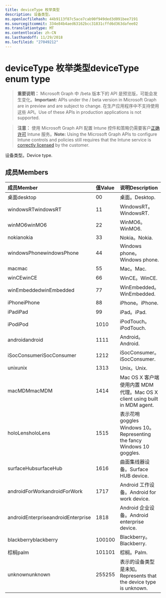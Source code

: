 ```yaml
---
title: deviceType 枚举类型
description: 设备类型。
ms.openlocfilehash: 44b9113f87c5ace7cab90f949ded3d091bee7191
ms.sourcegitcommit: 334e84b4aed63162bcc31831cffd6d363dafee02
ms.translationtype: MT
ms.contentlocale: zh-CN
ms.lasthandoff: 11/29/2018
ms.locfileid: "27049212"
---
```

# <a name="devicetype-enum-type"></a><span data-ttu-id="d3d05-103">deviceType 枚举类型</span><span class="sxs-lookup"><span data-stu-id="d3d05-103">deviceType enum type</span></span>

> <span data-ttu-id="d3d05-104">**重要说明：** Microsoft Graph 中 /beta 版本下的 API 是预览版，可能会发生变化。</span><span class="sxs-lookup"><span data-stu-id="d3d05-104">**Important:** APIs under the / beta version in Microsoft Graph are in preview and are subject to change.</span></span> <span data-ttu-id="d3d05-105">在生产应用程序中不支持使用这些 API。</span><span class="sxs-lookup"><span data-stu-id="d3d05-105">Use of these APIs in production applications is not supported.</span></span>

> <span data-ttu-id="d3d05-106">**注意：** 使用 Microsoft Graph API 配置 Intune 控件和策略仍需要客户[正确许可](https://go.microsoft.com/fwlink/?linkid=839381) Intune 服务。</span><span class="sxs-lookup"><span data-stu-id="d3d05-106">**Note:** Using the Microsoft Graph APIs to configure Intune controls and policies still requires that the Intune service is [correctly licensed](https://go.microsoft.com/fwlink/?linkid=839381) by the customer.</span></span>

<span data-ttu-id="d3d05-107">设备类型。</span><span class="sxs-lookup"><span data-stu-id="d3d05-107">Device type.</span></span>
## <a name="members"></a><span data-ttu-id="d3d05-108">成员</span><span class="sxs-lookup"><span data-stu-id="d3d05-108">Members</span></span>
|<span data-ttu-id="d3d05-109">成员</span><span class="sxs-lookup"><span data-stu-id="d3d05-109">Member</span></span>|<span data-ttu-id="d3d05-110">值</span><span class="sxs-lookup"><span data-stu-id="d3d05-110">Value</span></span>|<span data-ttu-id="d3d05-111">说明</span><span class="sxs-lookup"><span data-stu-id="d3d05-111">Description</span></span>|
|:---|:---|:---|
|<span data-ttu-id="d3d05-112">桌面</span><span class="sxs-lookup"><span data-stu-id="d3d05-112">desktop</span></span>|<span data-ttu-id="d3d05-113">0</span><span class="sxs-lookup"><span data-stu-id="d3d05-113">0</span></span>|<span data-ttu-id="d3d05-114">桌面。</span><span class="sxs-lookup"><span data-stu-id="d3d05-114">Desktop.</span></span>|
|<span data-ttu-id="d3d05-115">windowsRT</span><span class="sxs-lookup"><span data-stu-id="d3d05-115">windowsRT</span></span>|<span data-ttu-id="d3d05-116">1</span><span class="sxs-lookup"><span data-stu-id="d3d05-116">1</span></span>|<span data-ttu-id="d3d05-117">WindowsRT。</span><span class="sxs-lookup"><span data-stu-id="d3d05-117">WindowsRT.</span></span>|
|<span data-ttu-id="d3d05-118">winMO6</span><span class="sxs-lookup"><span data-stu-id="d3d05-118">winMO6</span></span>|<span data-ttu-id="d3d05-119">2</span><span class="sxs-lookup"><span data-stu-id="d3d05-119">2</span></span>|<span data-ttu-id="d3d05-120">WinMO6。</span><span class="sxs-lookup"><span data-stu-id="d3d05-120">WinMO6.</span></span>|
|<span data-ttu-id="d3d05-121">nokia</span><span class="sxs-lookup"><span data-stu-id="d3d05-121">nokia</span></span>|<span data-ttu-id="d3d05-122">3</span><span class="sxs-lookup"><span data-stu-id="d3d05-122">3</span></span>|<span data-ttu-id="d3d05-123">Nokia。</span><span class="sxs-lookup"><span data-stu-id="d3d05-123">Nokia.</span></span>|
|<span data-ttu-id="d3d05-124">windowsPhone</span><span class="sxs-lookup"><span data-stu-id="d3d05-124">windowsPhone</span></span>|<span data-ttu-id="d3d05-125">4</span><span class="sxs-lookup"><span data-stu-id="d3d05-125">4</span></span>|<span data-ttu-id="d3d05-126">Windows phone。</span><span class="sxs-lookup"><span data-stu-id="d3d05-126">Windows phone.</span></span>|
|<span data-ttu-id="d3d05-127">mac</span><span class="sxs-lookup"><span data-stu-id="d3d05-127">mac</span></span>|<span data-ttu-id="d3d05-128">5</span><span class="sxs-lookup"><span data-stu-id="d3d05-128">5</span></span>|<span data-ttu-id="d3d05-129">Mac。</span><span class="sxs-lookup"><span data-stu-id="d3d05-129">Mac.</span></span>|
|<span data-ttu-id="d3d05-130">winCE</span><span class="sxs-lookup"><span data-stu-id="d3d05-130">winCE</span></span>|<span data-ttu-id="d3d05-131">6</span><span class="sxs-lookup"><span data-stu-id="d3d05-131">6</span></span>|<span data-ttu-id="d3d05-132">WinCE。</span><span class="sxs-lookup"><span data-stu-id="d3d05-132">WinCE.</span></span>|
|<span data-ttu-id="d3d05-133">winEmbedded</span><span class="sxs-lookup"><span data-stu-id="d3d05-133">winEmbedded</span></span>|<span data-ttu-id="d3d05-134">7</span><span class="sxs-lookup"><span data-stu-id="d3d05-134">7</span></span>|<span data-ttu-id="d3d05-135">WinEmbedded。</span><span class="sxs-lookup"><span data-stu-id="d3d05-135">WinEmbedded.</span></span>|
|<span data-ttu-id="d3d05-136">iPhone</span><span class="sxs-lookup"><span data-stu-id="d3d05-136">iPhone</span></span>|<span data-ttu-id="d3d05-137">8</span><span class="sxs-lookup"><span data-stu-id="d3d05-137">8</span></span>|<span data-ttu-id="d3d05-138">iPhone。</span><span class="sxs-lookup"><span data-stu-id="d3d05-138">iPhone.</span></span>|
|<span data-ttu-id="d3d05-139">iPad</span><span class="sxs-lookup"><span data-stu-id="d3d05-139">iPad</span></span>|<span data-ttu-id="d3d05-140">9</span><span class="sxs-lookup"><span data-stu-id="d3d05-140">9</span></span>|<span data-ttu-id="d3d05-141">iPad。</span><span class="sxs-lookup"><span data-stu-id="d3d05-141">iPad.</span></span>|
|<span data-ttu-id="d3d05-142">iPod</span><span class="sxs-lookup"><span data-stu-id="d3d05-142">iPod</span></span>|<span data-ttu-id="d3d05-143">10</span><span class="sxs-lookup"><span data-stu-id="d3d05-143">10</span></span>|<span data-ttu-id="d3d05-144">iPodTouch。</span><span class="sxs-lookup"><span data-stu-id="d3d05-144">iPodTouch.</span></span>|
|<span data-ttu-id="d3d05-145">android</span><span class="sxs-lookup"><span data-stu-id="d3d05-145">android</span></span>|<span data-ttu-id="d3d05-146">11</span><span class="sxs-lookup"><span data-stu-id="d3d05-146">11</span></span>|<span data-ttu-id="d3d05-147">Android。</span><span class="sxs-lookup"><span data-stu-id="d3d05-147">Android.</span></span>|
|<span data-ttu-id="d3d05-148">iSocConsumer</span><span class="sxs-lookup"><span data-stu-id="d3d05-148">iSocConsumer</span></span>|<span data-ttu-id="d3d05-149">12</span><span class="sxs-lookup"><span data-stu-id="d3d05-149">12</span></span>|<span data-ttu-id="d3d05-150">iSocConsumer。</span><span class="sxs-lookup"><span data-stu-id="d3d05-150">iSocConsumer.</span></span>|
|<span data-ttu-id="d3d05-151">unix</span><span class="sxs-lookup"><span data-stu-id="d3d05-151">unix</span></span>|<span data-ttu-id="d3d05-152">13</span><span class="sxs-lookup"><span data-stu-id="d3d05-152">13</span></span>|<span data-ttu-id="d3d05-153">Unix。</span><span class="sxs-lookup"><span data-stu-id="d3d05-153">Unix.</span></span>|
|<span data-ttu-id="d3d05-154">macMDM</span><span class="sxs-lookup"><span data-stu-id="d3d05-154">macMDM</span></span>|<span data-ttu-id="d3d05-155">14</span><span class="sxs-lookup"><span data-stu-id="d3d05-155">14</span></span>|<span data-ttu-id="d3d05-156">Mac OS X 客户端使用内置 MDM 代理。</span><span class="sxs-lookup"><span data-stu-id="d3d05-156">Mac OS X client using built in MDM agent.</span></span>|
|<span data-ttu-id="d3d05-157">holoLens</span><span class="sxs-lookup"><span data-stu-id="d3d05-157">holoLens</span></span>|<span data-ttu-id="d3d05-158">15</span><span class="sxs-lookup"><span data-stu-id="d3d05-158">15</span></span>|<span data-ttu-id="d3d05-159">表示花哨 goggles Windows 10。</span><span class="sxs-lookup"><span data-stu-id="d3d05-159">Representing the fancy Windows 10 goggles.</span></span>|
|<span data-ttu-id="d3d05-160">surfaceHub</span><span class="sxs-lookup"><span data-stu-id="d3d05-160">surfaceHub</span></span>|<span data-ttu-id="d3d05-161">16</span><span class="sxs-lookup"><span data-stu-id="d3d05-161">16</span></span>|<span data-ttu-id="d3d05-162">曲面集线器设备。</span><span class="sxs-lookup"><span data-stu-id="d3d05-162">Surface HUB device.</span></span>|
|<span data-ttu-id="d3d05-163">androidForWork</span><span class="sxs-lookup"><span data-stu-id="d3d05-163">androidForWork</span></span>|<span data-ttu-id="d3d05-164">17</span><span class="sxs-lookup"><span data-stu-id="d3d05-164">17</span></span>|<span data-ttu-id="d3d05-165">Android 工作设备。</span><span class="sxs-lookup"><span data-stu-id="d3d05-165">Android for work device.</span></span>|
|<span data-ttu-id="d3d05-166">androidEnterprise</span><span class="sxs-lookup"><span data-stu-id="d3d05-166">androidEnterprise</span></span>|<span data-ttu-id="d3d05-167">18</span><span class="sxs-lookup"><span data-stu-id="d3d05-167">18</span></span>|<span data-ttu-id="d3d05-168">Android 企业设备。</span><span class="sxs-lookup"><span data-stu-id="d3d05-168">Android enterprise device.</span></span>|
|<span data-ttu-id="d3d05-169">blackberry</span><span class="sxs-lookup"><span data-stu-id="d3d05-169">blackberry</span></span>|<span data-ttu-id="d3d05-170">100</span><span class="sxs-lookup"><span data-stu-id="d3d05-170">100</span></span>|<span data-ttu-id="d3d05-171">Blackberry。</span><span class="sxs-lookup"><span data-stu-id="d3d05-171">Blackberry.</span></span>|
|<span data-ttu-id="d3d05-172">棕榈</span><span class="sxs-lookup"><span data-stu-id="d3d05-172">palm</span></span>|<span data-ttu-id="d3d05-173">101</span><span class="sxs-lookup"><span data-stu-id="d3d05-173">101</span></span>|<span data-ttu-id="d3d05-174">棕榈。</span><span class="sxs-lookup"><span data-stu-id="d3d05-174">Palm.</span></span>|
|<span data-ttu-id="d3d05-175">unknown</span><span class="sxs-lookup"><span data-stu-id="d3d05-175">unknown</span></span>|<span data-ttu-id="d3d05-176">255</span><span class="sxs-lookup"><span data-stu-id="d3d05-176">255</span></span>|<span data-ttu-id="d3d05-177">表示的设备类型是未知。</span><span class="sxs-lookup"><span data-stu-id="d3d05-177">Represents that the device type is unknown.</span></span>|





